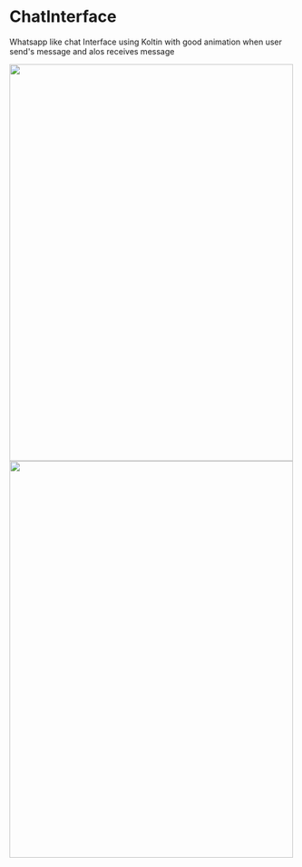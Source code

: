 # ChatInterface
Whatsapp like chat Interface using Koltin with good animation when user send's message and alos receives message

<img src="https://github.com/chibiragu94/ChatInterface/blob/master/untitled.gif" width="500" height="700">

<img src="https://github.com/chibiragu94/ChatInterface/blob/master/Screenshot_1560881016.png" width="500" height="700">


